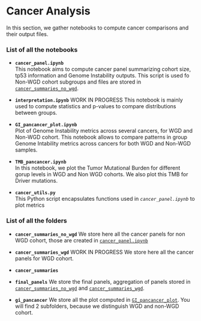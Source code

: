 # Cancer Analysis

In this section, we gather notebooks to compute cancer comparisons and their output files.

### List of all the notebooks

- **`cancer_panel.ipynb`**  
This notebook aims to compute cancer panel summarizing cohort size, tp53 information and Genome Instability outputs. This script is used fo Non-WGD cohort subgroups and files are stored in [`cancer_summaries_no_wgd`](./cancer_summaries_no_wgd).

- **`interpretation.ipynb`** 
WORK IN PROGRESS
This notebook is mainly used to compute statistics and p-values to compare distributions between groups. 

- **`GI_pancancer_plot.ipynb`**  
Plot of Genome Instability metrics across several cancers, for WGD  and Non-WGD cohort. This notebook allows to compare patterns in group Genome Intability metrics across cancers for both WGD and Non-WGD samples.

- **`TMB_pancancer.ipynb`**  
In this notebook, we plot the Tumor Mutational Burden for different gorup levels in WGD and Non WGD cohorts. We also plot this TMB for Driver mutations.

- **`cancer_utils.py`**  
This Python script encapsulates functions used in *`cancer_panel.ipynb`* to plot metrics


### List of all the folders
- **`cancer_summaries_no_wgd`** 
We store here all the cancer panels for non WGD cohort, those are created in [`cancer_panel.ipynb`](./cancer_panel.ipynb)

- **`cancer_summaries_wgd`** 
WORK IN PROGRESS
We store here all the cancer panels for WGD cohort.

- **`cancer_summaries`** 

- **`final_panels`** 
We store the final panels, aggregation of panels stored in [`cancer_summaries_no_wgd`](./cancer_summaries_no_wgd) and [`cancer_summaries_wgd`](./cancer_summaries_wgd).

- **`gi_pancancer`** 
We store all the plot computed in [`GI_pancancer_plot`](./GI_pancancer_plot).
You will find 2 subfolders, because we distinguish WGD and non-WGD cohort.
